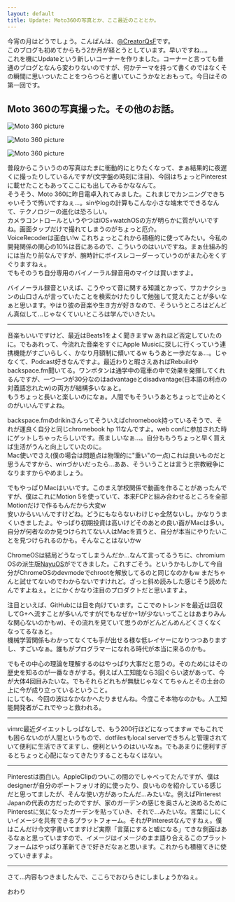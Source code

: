 ```yaml
---
layout: default
title: Update: Moto360の写真とか、ここ最近のこととか。
---
```

今宵の月はどうでしょう。こんばんは、[@CreatorQsF](http://f.9en.co/?move=mainSns)です。  
このブログも初めてからもう2か月が経とうとしています。早いですね…。  
これを機にUpdateという新しいコーナーを作りました。コーナーと言っても普通のブログとなんら変わりないのですが、何かテーマを持って書くのではなくその瞬間に思いついたことをつらつらと書いていこうかなとおもって。今日はその第一回です。

## Moto 360の写真撮った。その他のお話。

![Moto 360 picture](https://s-media-cache-ak0.pinimg.com/originals/d7/93/0b/d7930b629c13d01b5c069f1362986695.jpg)

![Moto 360 picture](https://s-media-cache-ak0.pinimg.com/originals/70/5e/7e/705e7e3549fb856e9eccf062580a0783.jpg)

![Moto 360 picture](https://s-media-cache-ak0.pinimg.com/originals/e2/e7/7a/e2e77a9860f796d0c0983d6f1a204480.jpg)

普段からこういうのの写真はたまに衝動的にとりたくなって、まぁ結果的に夜遅くに撮ったりしているんですが(文字盤の時刻に注目)、今回はちょっとPinterestに載せたこともあってここにも出してみるかななんて。  
そうそう、Moto 360に昨日電卓入れてみました。これまじでカンニングできちゃいそうで怖いですねぇ…。sinやlogの計算もこんな小さな端末でできるなんて、テクノロジーの進化は恐ろしい。  
カメラコントロールというやつはiOS+watchOSの方が明らかに質がいいですね。画面タップだけで撮れてしまうのがちょっと厄介。  
VoiceRecoderは面白い!w これちょっとこれから積極的に使ってみたい。今私の開発関係の関心の10%は音にあるので、こういうのはいいですね。まぁ仕組み的には当たり前なんですが、腕時計にボイスレコーダーっていうのがまた心をくすぐりますねぇ。  
でもそのうち自分専用のバイノーラル録音用のマイクは買いますよ。

バイノーラル録音といえば、こうやって音に関する知識とかって、サカナクションの山口さんが言っていたことを検索かけたりして勉強して覚えたことが多いなぁと思います。やはり彼の音楽や生き方が好きなので、そういうところはどんどん真似して…じゃなくていいところは学んでいきたい。

***

音楽もいいですけど、最近はBeats1をよく聞きますw あれほど否定していたのに。でもあれって、今流れた音楽をすぐにApple Musicに探しに行くっていう連携機能がすごいらしく、かなり月額制に傾いてるw もうあと一歩だなぁ…。じゃなくて、Podcast好きなんですよ。最近わりと暇さえあればRebuildやbackspace.fm聞いてる。ワンボタンは通学中の電車の中で効果を発揮してくれるんですが、一つ一つが30分なのはadvantageとdisadvantage(日本語の利点の対義語忘れたw)の両方が結構多いなぁと。  
もうちょっと長いと楽しいのになぁ。人間でもそういうあとちょっとで止めとくのがいいんですよね。

backspace.fmのdrikinさんってそういえばchromebook持っているそうで、それが運良く自分と同じchromebook hp 11なんですよ。web confに参加された時にゲットしちゃったらしいです。羨ましいなぁ…。自分ももうちょっと早く買えば生活がうんと向上していたのに。  
Mac使いでさえ(僕の場合は問題点は物理的に"重い"の一点)これは良いものだと思うんですから、winづかいだったら…ああ、そういうことは言うと宗教戦争になりますからやめましょう。

でもやっぱりMacはいいです。このまえ学校関係で動画を作ることがあったんですが、僕はこれにMotion 5を使っていて、本来FCPと組み合わせるところを全部Motionだけで作るもんだから大変w  
安いからいいんですけどね。どうにもならないわけじゃ全然ないし。かなりうまくいきましたよ。やっぱり初期投資は高いけどそのあとの良い面がMacは多い。自分が何者なのか見つけられてない人はMacを買うと、自分が本当にやりたいことを見つけられるのかも。そんなことはないかw

ChromeOSは結局どうなってしまうんだか…なんて言ってるうちに、chromium OSの派生版[NayuOS](https://www.nayuos.com/)がでてきました。これすごそう。というかもしかして今自分がChromeOSのdevmodeでchrootを解放してるのと同じなのかもw まだちゃんと試せてないのでわからないですけれど。ざっと斜め読みした感じそう読めたんですよねぇ。とにかくかなり注目のプロダクトだと思いますよ。

注目といえば、GitHubには目を向けています。ここでのトレンドを最近は回収してG+へ流すことが多いんですが(でもなぜか+1が少ないってことはあまりみんな関心ないのかもw)、その流れを見ていて思うのがどんどんめんどくさくなくなってるなぁと。  
機械学習関係もわかってなくても手が出せる様な低レイヤーになりつつありますし、すごいなぁ。誰もがプログラマーになれる時代が本当に来るのかも。

でもその中心の理論を理解するのはやっぱり大事だと思うの。そのためにはその歴史を知るのが一番なきがする。例えば人工知能なら3回ぐらい波があって、今が大体4回目みたいな。でもそれらどれもが無駄じゃなくてちゃんとその土台の上に今が成り立っているということ。  
にしても、今回の波はなかなかへたりませんね。今度こそ本物なのかも。人工知能開発者がこれでやっと救われる。

***

vimrc最近ダイエットしっぱなしで、もう200行ほどになってますw でもこれでも困らないのが人間というもので、dotfilesもlocal serverできちんと管理されていて便利に生活できてますし、便利というのはいいなぁ。でもあまりに便利すぎるとちょっと心配になってきたりすることもなくはない。

***

Pinterestは面白い。AppleClipのついこの間のでしゃべってたんですが、僕はdesignerが自分のポートフォリオ的に使ったり、良いものを紹介している感じだと思ってましたが、そんな使い方があったんだ…みたいな。例えばPinterest Japanの代表の方だったのですが、家のガーデンの感じを奥さんと決めるためにPinterestに気になったガーデンを貼っていき、それで…みたいな。言葉にしにくいイメージを共有できるプラットフォーム。それがPinterestなんですねぇ。僕はこんだけ今文字書いてますけど実際「言葉にすると嘘になる」てきな側面はあるなぁと思っていますので、イメージはイメージのまま語り合えるこのプラットフォームはやっぱり革新てきで好きだなぁと思います。これからも積極てきに使っていきますよ。

***

さて…内容もつきましたんで、ここらでおひらきにしましょうかねぇ。

おわり
